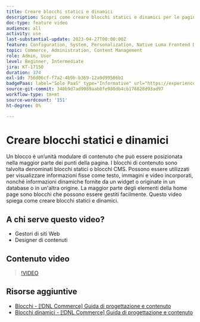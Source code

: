 ```yaml
---
title: Creare blocchi statici e dinamici
description: Scopri come creare blocchi statici e dinamici per le pagine CMS del tuo store.
doc-type: feature video
audience: all
activity: use
last-substantial-update: 2023-04-27T00:00:00Z
feature: Configuration, System, Personalization, Native Luma Frontend Development, Page Content
topic: Commerce, Administration, Content Management
role: Admin, User
level: Beginner, Intermediate
jira: KT-17150
duration: 374
exl-id: 756d06cf-f7a2-4b9b-b369-12a9d99586b1
badgePaas: label="Solo PaaS" type="Informative" url="https://experienceleague.adobe.com/it/docs/commerce/user-guides/product-solutions" tooltip="Applicabile solo ai progetti Adobe Commerce on Cloud (infrastruttura PaaS gestita da Adobe) e ai progetti on-premise."
source-git-commit: 340b9d7ad9989aab0fe980db4cb176828d93ad97
workflow-type: tm+mt
source-wordcount: '151'
ht-degree: 0%

---
```


# Creare blocchi statici e dinamici

Un blocco è un’unità modulare di contenuto che può essere posizionata nella maggior parte dei punti della pagina. I blocchi di contenuto sono talvolta denominati blocchi statici o blocchi CMS. Possono essere utilizzati per visualizzare informazioni fisse come testo, immagini e video incorporati, nonché informazioni dinamiche fornite da un widget o originate in un database o in un&#39;altra origine. La maggior parte degli elementi della home page sono blocchi che possono essere gestiti facilmente. Questo video spiega come creare blocchi statici e dinamici.

## A chi serve questo video?

- Gestori di siti Web
- Designer di contenuti

## Contenuto video

>[!VIDEO](https://video.tv.adobe.com/v/3411069?quality=12&learn=on&captions=ita)

## Risorse aggiuntive

- [Blocchi - [!DNL Commerce] Guida di progettazione e contenuto](https://experienceleague.adobe.com/docs/commerce-admin/content-design/elements/blocks/blocks.html?lang=it)
- [Blocchi dinamici - [!DNL Commerce] Guida di progettazione e contenuto](https://experienceleague.adobe.com/docs/commerce-admin/content-design/elements/dynamic-blocks/dynamic-blocks.html?lang=it)
